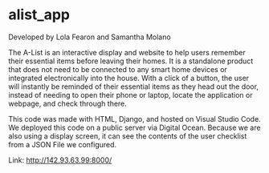 # alist_app

Developed by Lola Fearon and Samantha Molano 

The A-List is an interactive display and website to help users remember their essential items before leaving their homes. It is a standalone product that does not need to be connected to any smart home devices or integrated electronically into the house. With a click of a button, the user will instantly be reminded of their essential items as they head out the door, instead of needing to open their phone or laptop, locate the application or webpage, and check through there.

This code was made with HTML, Django, and hosted on Visual Studio Code. We deployed this code on a public server via Digital Ocean. Because we are also using a display screen, it can see the contents of the user checklist from a JSON File we configured. 

Link: http://142.93.63.99:8000/
